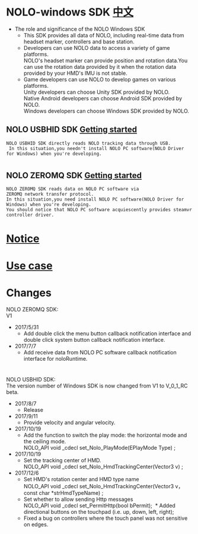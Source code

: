 # NOLO-windows SDK   [中文](https://github.com/NOLOVR/NOLO-Windows-SDK/blob/master/README_CN.md)

- The role and significance of the NOLO Windows SDK  
    * This SDK provides all data of NOLO, including real-time data from headset marker, controllers and base station. 
    * Developers can use NOLO data to access  a variety of game platforms.  
      NOLO's headset marker can provide position and rotation data.You can use the rotation data provided by it when the rotation data provided by your HMD's IMU is not stable.  
    * Game developers can use NOLO to develop games on various platforms.  
      Unity developers can choose Unity SDK provided by NOLO.  
      Native Android developers can choose Android SDK provided by NOLO.  
      Windows developers can choose Windows SDK provided by NOLO.   
## NOLO USBHID SDK [Getting started](https://github.com/NOLOVR/NOLO-Windows-SDK/blob/master/HIDGetStarted.md) 
    NOLO USBHID SDK directly reads NOLO tracking data through USB.  
     In this situation,you needn't install NOLO PC software(NOLO Driver for Windows) when you're developing.
#
## NOLO ZEROMQ SDK [Getting started](https://github.com/NOLOVR/NOLO-Windows-SDK/blob/master/GetStarted.md) 
    NOLO ZEROMQ SDK reads data on NOLO PC software via ZEROMQ network transfer protocol.  
    In this situation,you need install NOLO PC software(NOLO Driver for Windows) when you're developing.  
    You should notice that NOLO PC software acquiescently provides steamvr controller driver. 
#


# [Notice](https://github.com/NOLOVR/NOLO-Windows-SDK/blob/master/NOLOVR/NOLO_USBHID_SDK/Notice_EN.pdf)
# [Use case](https://github.com/NOLOVR/NOLO-Windows-SDK/tree/master/Examples)
# Changes  
NOLO ZEROMQ SDK:  
V1
- 2017/5/31  
  * Add double click the menu button callback notification interface and double click system button callback notification interface.
- 2017/7/7  
  * Add receive data from NOLO PC software callback notification interface for noloRuntime.  
#
NOLO USBHID SDK:  
The version number of Windows SDK is now changed from V1 to V_0_1_RC beta.
- 2017/8/7
  * Release  
- 2017/9/11  
  * Provide velocity and angular velocity.
- 2017/10/19
  * Add the function to switch the play mode: the horizontal mode and the ceiling mode.  
    	NOLO_API void _cdecl set_Nolo_PlayMode(EPlayMode  Type) ;
- 2017/10/19
  * Set the tracking center of HMD.   
  	NOLO_API void _cdecl set_Nolo_HmdTrackingCenter(Vector3 v) ;
- 2017/12/6
  * Set HMD's rotation center and HMD type name   
  	NOLO_API void _cdecl set_Nolo_HmdTrackingCenter(Vector3 v，const char *strHmdTypeName) ;
  * Set whether to allow sending Http messages   
    NOLO_API void _cdecl set_PermitHttp(bool bPermit);
  * Added directional buttons on the touchpad (i.e. up, down, left, right);
  * Fixed a bug on controllers where the touch panel was not sensitive on edges.
#

        
        
